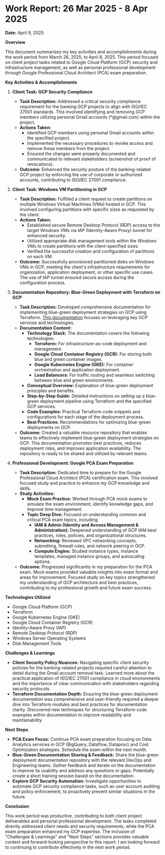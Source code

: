 # Work Report: 26 Mar 2025 - 8 Apr 2025

**Date:** April 9, 2025

**Overview**

This document summarizes my key activities and accomplishments during the work period from March 26, 2025, to April 8, 2025.  This period focused on client project tasks related to Google Cloud Platform (GCP) security and infrastructure management, as well as personal professional development through Google Professional Cloud Architect (PCA) exam preparation.

**Key Activities & Accomplishments**

1. **Client Task: GCP Security Compliance**

   * **Task Description:**  Addressed a critical security compliance requirement for the banking GCP projects to align with ISO/IEC 27001 standards. This involved identifying and removing GCP members utilizing personal Gmail accounts (*@gmail.com) within the project.
   * **Actions Taken:**
      * Identified GCP members using personal Gmail accounts within the specified project.
      * Implemented the necessary procedures to revoke access and remove these members from the project.
      * Ensured the changes were properly documented and communicated to relevant stakeholders (screenshot of proof of revocations).
   * **Outcome:** Enhanced the security posture of the banking-related GCP project by enforcing the use of corporate or authorized accounts, contributing to ISO/IEC 27001 compliance.

2. **Client Task: Windows VM Partitioning in GCP**

   * **Task Description:**  Fulfilled a client request to create partitions on multiple Windows Virtual Machines (VMs) hosted in GCP.  This involved configuring partitions with specific sizes as requested by the client.
   * **Actions Taken:**
      * Established secure Remote Desktop Protocol (RDP) access to the target Windows VMs via IAP (Identity-Aware Proxy) tunnel for enhanced security.
      * Utilized appropriate disk management tools within the Windows VMs to create partitions with the client-specified sizes.
      * Verified the successful creation and configuration of partitions on each VM.
   * **Outcome:** Successfully provisioned partitioned disks on Windows VMs in GCP, meeting the client's infrastructure requirements for organization, application deployment, or other specific use cases. The use of IAP tunnel ensured secure access during the configuration process.

3. **Documentation Repository: Blue-Green Deployment with Terraform on GCP**

   * **Task Description:**  Developed comprehensive documentation for implementing blue-green deployment strategies on GCP using Terraform. [This documentation](https://github.com/gabrielkheisa-ca/blue-green-manual/tree/add-kubectl-command) focuses on leveraging key GCP services and technologies.
   * **Documentation Content:**
      * **Technology Stack:** The documentation covers the following technologies:
         * **Terraform:** For infrastructure-as-code deployment and management.
         * **Google Cloud Container Registry (GCR):** For storing both blue and green container images.
         * **Google Kubernetes Engine (GKE):** For container orchestration and application deployment.
         * **Load Balancers:**  For traffic routing and seamless switching between blue and green environments.
      * **Conceptual Overview:** Explanation of blue-green deployment principles and benefits.
      * **Step-by-Step Guide:** Detailed instructions on setting up a blue-green deployment pipeline using Terraform and the specified GCP services.
      * **Code Examples:**  Practical Terraform code snippets and configurations for each stage of the deployment process.
      * **Best Practices:**  Recommendations for optimizing blue-green deployments on GCP.
   * **Outcome:** Created a valuable resource repository that enables teams to effectively implement blue-green deployment strategies on GCP. This documentation promotes best practices, reduces deployment risks, and improves application availability. The repository is ready to be shared and utilized by relevant teams.

4. **Professional Development: Google PCA Exam Preparation**

   * **Task Description:**  Dedicated time to prepare for the Google Professional Cloud Architect (PCA) certification exam. This involved focused study and practice to enhance my GCP knowledge and skills.
   * **Study Activities:**
      * **Mock Exam Practice:**  Worked through PCA mock exams to simulate the exam environment, identify knowledge gaps, and improve time management.
      * **Topic Deep Dive:**  Focused on understanding common and critical PCA exam topics, including:
         * **IAM & Admin (Identity and Access Management & Administration):**  Deepened understanding of GCP IAM best practices, roles, policies, and organizational structures.
         * **Networking:** Reviewed VPC networking concepts, subnetting, firewall rules, and network peering in GCP.
         * **Compute Engine:** Studied instance types, instance templates, managed instance groups, and autoscaling options.
   * **Outcome:**  Progressed significantly in my preparation for the PCA exam. Mock exams provided valuable insights into exam format and areas for improvement. Focused study on key topics strengthened my understanding of GCP architecture and best practices, contributing to my professional growth and future exam success.

**Technologies Utilized**

* Google Cloud Platform (GCP)
* Terraform
* Google Kubernetes Engine (GKE)
* Google Cloud Container Registry (GCR)
* Identity-Aware Proxy (IAP)
* Remote Desktop Protocol (RDP)
* Windows Server Operating Systems
* Disk Management Tools

**Challenges & Learnings**

* **Client Security Policy Nuances:** Navigating specific client security policies for the banking-related projects required careful attention to detail during the Gmail account removal task. Learned more about the practical application of ISO/IEC 27001 compliance in cloud environments and the importance of clear communication with stakeholders regarding security protocols.
* **Terraform Documentation Depth:**  Ensuring the blue-green deployment documentation was comprehensive and user-friendly required a deeper dive into Terraform modules and best practices for documentation clarity.  Discovered new techniques for structuring Terraform code examples within documentation to improve readability and maintainability.

**Next Steps**

* **PCA Exam Focus:** Continue PCA exam preparation focusing on Data Analytics services in GCP (BigQuery, Dataflow, Dataproc) and Cost Optimization strategies. Schedule the exam within the next month.
* **Blue-Green Documentation Sharing & Feedback:** Share the blue-green deployment documentation repository with the relevant DevOps and Engineering teams.  Gather feedback and iterate on the documentation to improve its usability and address any questions or gaps.  Potentially create a short training session based on the documentation.
* **Explore GCP Security Automation:** Investigate opportunities to automate GCP security compliance tasks, such as user account auditing and policy enforcement, to proactively prevent similar situations in the future.

**Conclusion**

This work period was productive, contributing to both client project deliverables and personal professional development.  The tasks completed directly addressed client needs and security requirements, while the PCA exam preparation enhanced my GCP expertise.  The inclusion of "Challenges & Learnings" and "Next Steps" sections provides valuable context and forward-looking perspective to this report. I am looking forward to continuing to contribute effectively in the next work period.
